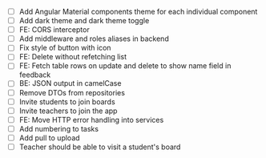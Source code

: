- [ ] Add Angular Material components theme for each individual component
- [ ] Add dark theme and dark theme toggle
- [ ] FE: CORS interceptor
- [ ] Add middleware and roles aliases in backend
- [ ] Fix style of button with icon
- [ ] FE: Delete without refetching list
- [ ] FE: Fetch table rows on update and delete to show name field in feedback
- [ ] BE: JSON output in camelCase
- [ ] Remove DTOs from repositories
- [ ] Invite students to join boards
- [ ] Invite teachers to join the app
- [ ] FE: Move HTTP error handling into services
- [ ] Add numbering to tasks
- [ ] Add pull to upload
- [ ] Teacher should be able to visit a student's board